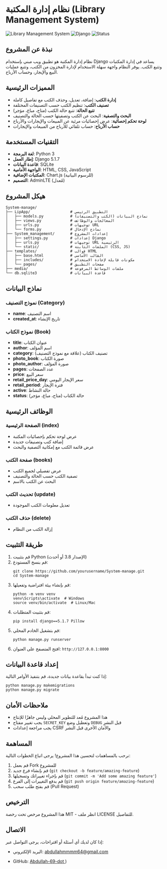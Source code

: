 # نظام إدارة المكتبة (Library Management System)

![Library Management System](https://img.shields.io/badge/Library-Management-17a2b8)
![Django](https://img.shields.io/badge/Django-5.1.7-green)
![Status](https://img.shields.io/badge/Status-Active-success)

## نبذة عن المشروع

نظام إدارة المكتبة هو تطبيق ويب مبني بإستخدام Django يساعد في إدارة المكتبات وتتبع الكتب. يوفر النظام واجهة سهلة الاستخدام لإدارة المخزون من الكتب، وتتبع عمليات البيع والإيجار، وحساب الأرباح.

## المميزات الرئيسية

- **إدارة الكتب**: إضافة، تعديل، وحذف الكتب مع تفاصيل كاملة
- **تصنيف الكتب**: تنظيم الكتب حسب التصنيفات المختلفة
- **تتبع الحالة**: تتبع حالة الكتب (متاح، مباع، مؤجر)
- **البحث والتصفية**: البحث عن الكتب وتصفيتها حسب الحالة والتصنيف
- **لوحة تحكم إحصائية**: عرض إحصائيات مرئية عن المبيعات والإيجارات والأرباح
- **حساب الأرباح**: حساب تلقائي للأرباح من المبيعات والإيجارات

## التقنيات المستخدمة

- **لغة البرمجة**: Python 3
- **إطار العمل**: Django 5.1.7
- **قاعدة البيانات**: SQLite
- **الواجهة الأمامية**: HTML, CSS, JavaScript
- **المكتبات الإضافية**: Chart.js (للرسوم البيانية)
- **التصميم**: AdminLTE (مُعدل)

## هيكل المشروع

```
System-manage/
├── LipApp/                  # التطبيق الرئيسي
│   ├── models.py            # نماذج البيانات (الكتب والتصنيفات)
│   ├── views.py             # المعالجات والوظائف
│   ├── urls.py              # توجيهات URL
│   └── forms.py             # نماذج الإدخال
├── System_management/       # إعدادات المشروع
│   ├── settings.py          # إعدادات Django
│   ├── urls.py              # توجيهات URL الرئيسية
│   └── static/              # الملفات الثابتة (CSS, JS)
├── templates/               # قوالب HTML
│   ├── base.html            # القالب الأساسي
│   ├── includes/            # مكونات قابلة لإعادة الاستخدام
│   └── pages/               # صفحات التطبيق
├── media/                   # ملفات الوسائط المرفوعة
└── db.sqlite3               # قاعدة البيانات
```

## نماذج البيانات

### نموذج التصنيف (Category)
- **name**: اسم التصنيف
- **created_at**: تاريخ الإنشاء

### نموذج الكتاب (Book)
- **title**: عنوان الكتاب
- **author**: اسم المؤلف
- **category**: تصنيف الكتاب (علاقة مع نموذج التصنيف)
- **photo_book**: صورة الكتاب
- **photo_author**: صورة المؤلف
- **pages**: عدد الصفحات
- **price**: سعر البيع
- **retail_price_day**: سعر الإيجار اليومي
- **retail_period**: فترة الإيجار
- **active**: حالة النشاط
- **status**: حالة الكتاب (متاح، مباع، مؤجر)

## الوظائف الرئيسية

### الصفحة الرئيسية (index)
- عرض لوحة تحكم بإحصائيات المكتبة
- إضافة كتب وتصنيفات جديدة
- عرض قائمة الكتب مع إمكانية التصفية والبحث

### صفحة الكتب (books)
- عرض تفصيلي لجميع الكتب
- تصفية الكتب حسب الحالة والتصنيف
- البحث عن الكتب بالاسم

### تحديث الكتب (update)
- تعديل معلومات الكتب الموجودة

### حذف الكتب (delete)
- إزالة الكتب من النظام

## طريقة التثبيت

1. قم بتثبيت Python (الإصدار 3.8 أو أحدث)
2. قم بنسخ المستودع:
   ```
   git clone https://github.com/yourusername/System-manage.git
   cd System-manage
   ```
3. قم بإنشاء بيئة افتراضية وتفعيلها:
   ```
   python -m venv venv
   venv\Scripts\activate  # Windows
   source venv/bin/activate  # Linux/Mac
   ```
4. قم بتثبيت المتطلبات:
   ```
   pip install django==5.1.7 Pillow
   ```
5. قم بتشغيل الخادم المحلي:
   ```
   python manage.py runserver
   ```
6. افتح المتصفح على العنوان: `http://127.0.0.1:8000`

## إعداد قاعدة البيانات

إذا كنت تبدأ بقاعدة بيانات جديدة، قم بتنفيذ الأوامر التالية:

```
python manage.py makemigrations
python manage.py migrate
```

## ملاحظات الأمان

- هذا المشروع مُعد للتطوير المحلي وليس جاهزًا للإنتاج
- يجب تغيير مفتاح `SECRET_KEY` وتعطيل وضع `DEBUG` قبل النشر
- يجب مراجعة إعدادات CSRF والأمان الأخرى قبل النشر

## المساهمة

نرحب بالمساهمات لتحسين هذا المشروع! يرجى اتباع الخطوات التالية:

1. قم بعمل Fork للمشروع
2. قم بإنشاء فرع جديد (`git checkout -b feature/amazing-feature`)
3. قم بإجراء تغييراتك وتسجيلها (`git commit -m 'Add some amazing feature'`)
4. قم بدفع التغييرات إلى الفرع (`git push origin feature/amazing-feature`)
5. قم بفتح طلب سحب (Pull Request)

## الترخيص

هذا المشروع مرخص تحت رخصة MIT - انظر ملف LICENSE للتفاصيل.

## الاتصال

إذا كان لديك أي أسئلة أو اقتراحات، يرجى التواصل عبر:
- البريد الإلكتروني: abdullahmmmm64@gmail.com

- GitHub: [Abdullah-69-dot
](https://github.com/Abdullah-69-dot)
)
